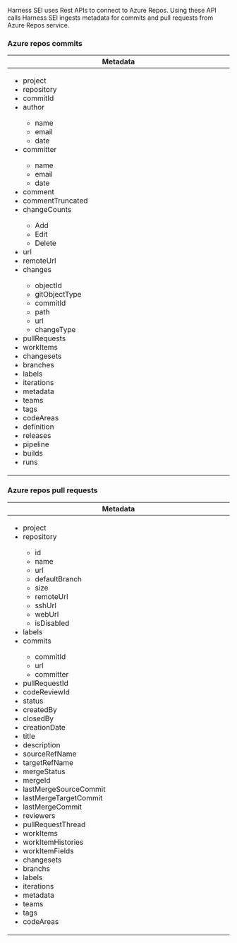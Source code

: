 Harness SEI uses Rest APIs to connect to Azure Repos. Using these API calls Harness SEI ingests metadata for commits and pull requests from Azure Repos service.

### Azure repos commits

<table>
  <thead>
    <tr>
      <th width="1000px">Metadata</th>
    </tr>
  </thead>
  <tbody>
    <tr>
      <td width="1000px">
        <ul>
          <li>project</li>
          <li>repository</li>
          <li>commitId</li>
          <li>author</li>
            <ul>
              <li>name</li>
              <li>email</li>
              <li>date</li>
            </ul>
          <li>committer</li>
            <ul>
              <li>name</li>
              <li>email</li>
              <li>date</li>
            </ul>
          <li>comment</li>
          <li>commentTruncated</li>
          <li>changeCounts</li>
            <ul>
              <li>Add</li>
              <li>Edit</li>
              <li>Delete</li>
            </ul>
          <li>url</li>
          <li>remoteUrl</li>
          <li>changes</li>
            <ul>
              <li>objectId</li>
              <li>gitObjectType</li>
              <li>commitId</li>
              <li>path</li>
              <li>url</li>
              <li>changeType</li>
            </ul>
          <li>pullRequests</li>
          <li>workItems</li>
          <li>changesets</li>
          <li>branches</li>
          <li>labels</li>
          <li>iterations</li>
          <li>metadata</li>
          <li>teams</li>
          <li>tags</li>
          <li>codeAreas</li>
          <li>definition</li>
          <li>releases</li>
          <li>pipeline</li>
          <li>builds</li>
          <li>runs</li>
        </ul>
      </td>
    </tr>
  </tbody>
</table>


### Azure repos pull requests

<table>
  <thead>
    <tr>
      <th width="1000px">Metadata</th>
    </tr>
  </thead>
  <tbody>
    <tr>
      <td width="1000px">
        <ul>
          <li>project</li>
          <li>repository</li>
            <ul>
                <li>id</li>
                <li>name</li>
                <li>url</li>
                <li>defaultBranch</li>
                <li>size</li>
                <li>remoteUrl</li>
                <li>sshUrl</li>
                <li>webUrl</li>
                <li>isDisabled</li>
            </ul>
          <li>labels</li>
          <li>commits</li>
            <ul>
              <li>commitId</li>
              <li>url</li>
              <li>committer</li>
            </ul>
          <li>pullRequestId</li>
          <li>codeReviewId</li>
          <li>status</li>
          <li>createdBy</li>
          <li>closedBy</li>
          <li>creationDate</li>
          <li>title</li>
          <li>description</li>
          <li>sourceRefName</li>
          <li>targetRefName</li>
          <li>mergeStatus</li>
          <li>mergeId</li>
          <li>lastMergeSourceCommit</li>
          <li>lastMergeTargetCommit</li>
          <li>lastMergeCommit</li>
          <li>reviewers</li>
          <li>pullRequestThread</li>
          <li>workItems</li>
          <li>workItemHistories</li>
          <li>workItemFields</li>
          <li>changesets</li>
          <li>branchs</li>
          <li>labels</li>
          <li>iterations</li>
          <li>metadata</li>
          <li>teams</li>
          <li>tags</li>
          <li>codeAreas</li>
        </ul>
      </td>
    </tr>
  </tbody>
</table>